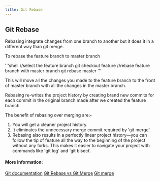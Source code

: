 ```yaml
---
title: Git Rebase
---
```

## Git Rebase
Rebasing integrate changes from one branch to another but it does it in a different way than git merge.

To rebase the feature branch to master branch

'''shell
//select the feature branch
git checkout feature
//rebase feature branch with master branch
git rebase master
'''

This will move all the changes you made to the feature branch to the front of master branch with all the changes in the master branch.

Rebasing re-writes the project history by creating brand new commits for each commit in the original branch made after we created the feature branch.

The benefit of rebasing over merging are:-
1. You will get a cleaner project history.
2. It eliminates the unnecessary merge commit required by 'git merge'.
3. Rebasing also results in a perfectly linear project history—you can follow the tip of feature all the way to the beginning of the project without any forks. This makes it easier to navigate your project with commands like 'git log' and 'git bisect'.

#### More Information:
[Git documentation](https://git-scm.com/docs/git-rebase)
[Git Rebase vs Git Merge](https://www.atlassian.com/git/tutorials/merging-vs-rebasing)
[Git merge](../git-merge/index.md)


